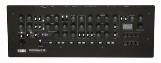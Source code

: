 <!--
.. title: Minilogue-XD Subharmonikorg
.. slug: minilogue-xd-subharmonikorg
.. date: 2021-04-26 22:16:49 UTC-05:00
.. tags: Minilogue-XD, korg, logue sdk, synths
.. category: music programming
.. link: 
.. description: 
.. type: text
-->

![](/images/minilogue-xd-module.jpeg#centerme)

